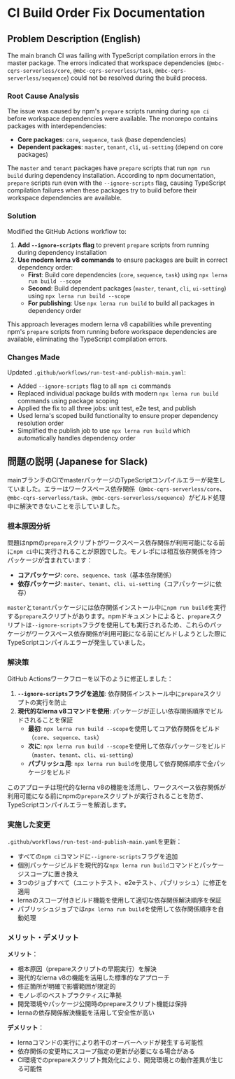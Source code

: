 # CI Build Order Fix Documentation

## Problem Description (English)

The main branch CI was failing with TypeScript compilation errors in the master package. The errors indicated that workspace dependencies (`@mbc-cqrs-serverless/core`, `@mbc-cqrs-serverless/task`, `@mbc-cqrs-serverless/sequence`) could not be resolved during the build process.

### Root Cause Analysis

The issue was caused by npm's `prepare` scripts running during `npm ci` before workspace dependencies were available. The monorepo contains packages with interdependencies:

- **Core packages**: `core`, `sequence`, `task` (base dependencies)
- **Dependent packages**: `master`, `tenant`, `cli`, `ui-setting` (depend on core packages)

The `master` and `tenant` packages have `prepare` scripts that run `npm run build` during dependency installation. According to npm documentation, `prepare` scripts run even with the `--ignore-scripts` flag, causing TypeScript compilation failures when these packages try to build before their workspace dependencies are available.

### Solution

Modified the GitHub Actions workflow to:

1. **Add `--ignore-scripts` flag** to prevent `prepare` scripts from running during dependency installation
2. **Use modern lerna v8 commands** to ensure packages are built in correct dependency order:
   - **First**: Build core dependencies (`core`, `sequence`, `task`) using `npx lerna run build --scope`
   - **Second**: Build dependent packages (`master`, `tenant`, `cli`, `ui-setting`) using `npx lerna run build --scope`
   - **For publishing**: Use `npx lerna run build` to build all packages in dependency order

This approach leverages modern lerna v8 capabilities while preventing npm's `prepare` scripts from running before workspace dependencies are available, eliminating the TypeScript compilation errors.

### Changes Made

Updated `.github/workflows/run-test-and-publish-main.yaml`:
- Added `--ignore-scripts` flag to all `npm ci` commands
- Replaced individual package builds with modern `npx lerna run build` commands using package scoping
- Applied the fix to all three jobs: unit test, e2e test, and publish
- Used lerna's scoped build functionality to ensure proper dependency resolution order
- Simplified the publish job to use `npx lerna run build` which automatically handles dependency order

## 問題の説明 (Japanese for Slack)

mainブランチのCIでmasterパッケージのTypeScriptコンパイルエラーが発生していました。エラーはワークスペース依存関係（`@mbc-cqrs-serverless/core`、`@mbc-cqrs-serverless/task`、`@mbc-cqrs-serverless/sequence`）がビルド処理中に解決できないことを示していました。

### 根本原因分析

問題はnpmの`prepare`スクリプトがワークスペース依存関係が利用可能になる前に`npm ci`中に実行されることが原因でした。モノレポには相互依存関係を持つパッケージが含まれています：

- **コアパッケージ**: `core`、`sequence`、`task`（基本依存関係）
- **依存パッケージ**: `master`、`tenant`、`cli`、`ui-setting`（コアパッケージに依存）

`master`と`tenant`パッケージには依存関係インストール中に`npm run build`を実行する`prepare`スクリプトがあります。npmドキュメントによると、`prepare`スクリプトは`--ignore-scripts`フラグを使用しても実行されるため、これらのパッケージがワークスペース依存関係が利用可能になる前にビルドしようとした際にTypeScriptコンパイルエラーが発生していました。

### 解決策

GitHub Actionsワークフローを以下のように修正しました：

1. **`--ignore-scripts`フラグを追加**: 依存関係インストール中に`prepare`スクリプトの実行を防止
2. **現代的なlerna v8コマンドを使用**: パッケージが正しい依存関係順序でビルドされることを保証
   - **最初**: `npx lerna run build --scope`を使用してコア依存関係をビルド（`core`、`sequence`、`task`）
   - **次に**: `npx lerna run build --scope`を使用して依存パッケージをビルド（`master`、`tenant`、`cli`、`ui-setting`）
   - **パブリッシュ用**: `npx lerna run build`を使用して依存関係順序で全パッケージをビルド

このアプローチは現代的なlerna v8の機能を活用し、ワークスペース依存関係が利用可能になる前にnpmの`prepare`スクリプトが実行されることを防ぎ、TypeScriptコンパイルエラーを解消します。

### 実施した変更

`.github/workflows/run-test-and-publish-main.yaml`を更新：
- すべての`npm ci`コマンドに`--ignore-scripts`フラグを追加
- 個別パッケージビルドを現代的な`npx lerna run build`コマンドとパッケージスコープに置き換え
- 3つのジョブすべて（ユニットテスト、e2eテスト、パブリッシュ）に修正を適用
- lernaのスコープ付きビルド機能を使用して適切な依存関係解決順序を保証
- パブリッシュジョブでは`npx lerna run build`を使用して依存関係順序を自動処理

### メリット・デメリット

**メリット**：
- 根本原因（prepareスクリプトの早期実行）を解決
- 現代的なlerna v8の機能を活用した標準的なアプローチ
- 修正箇所が明確で影響範囲が限定的
- モノレポのベストプラクティスに準拠
- 開発環境やパッケージ公開時のprepareスクリプト機能は保持
- lernaの依存関係解決機能を活用して安全性が高い

**デメリット**：
- lernaコマンドの実行により若干のオーバーヘッドが発生する可能性
- 依存関係の変更時にスコープ指定の更新が必要になる場合がある
- CI環境でのprepareスクリプト無効化により、開発環境との動作差異が生じる可能性
